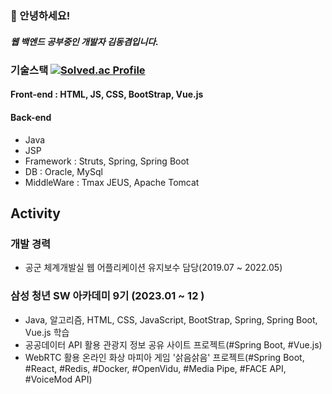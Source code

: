 ### 👋 안녕하세요!
##### 웹 백엔드 공부중인 개발자 김동겸입니다.

### 기술스택 [![Solved.ac Profile](http://mazassumnida.wtf/api/mini/generate_badge?boj=kdg0102)](https://solved.ac/kdg0102/)
#### Front-end : HTML, JS, CSS, BootStrap, Vue.js
#### Back-end
- Java
- JSP
- Framework : Struts, Spring, Spring Boot
- DB : Oracle, MySql
- MiddleWare : Tmax JEUS, Apache Tomcat


## Activity
### 개발 경력
- 공군 체계개발실 웹 어플리케이션 유지보수 담당(2019.07 ~ 2022.05)

### 삼성 청년 SW 아카데미 9기 (2023.01 ~ 12 )
- Java, 알고리즘, HTML, CSS, JavaScript, BootStrap, Spring, Spring Boot, Vue.js 학습
- 공공데이터 API 활용 관광지 정보 공유 사이트 프로젝트(#Spring Boot, #Vue.js)
- WebRTC 활용 온라인 화상 마피아 게임 '삵음삵음' 프로젝트(#Spring Boot, #React, #Redis, #Docker, #OpenVidu, #Media Pipe, #FACE API, #VoiceMod API)

<!--
**Donggyeom/Donggyeom** is a ✨ _special_ ✨ repository because its `README.md` (this file) appears on your GitHub profile.

Here are some ideas to get you started:

- 🔭 I’m currently working on ...
- 🌱 I’m currently learning ...
- 👯 I’m looking to collaborate on ...
- 🤔 I’m looking for help with ...
- 💬 Ask me about ...
- 📫 How to reach me: ...
- 😄 Pronouns: ...
- ⚡ Fun fact: ...
-->
</br>
